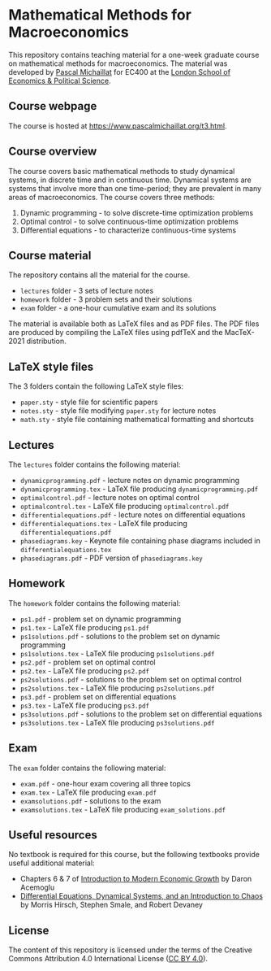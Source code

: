 # Mathematical Methods for Macroeconomics

This repository contains teaching material for a one-week graduate course on mathematical methods for macroeconomics. The material was developed by [Pascal Michaillat](https://www.pascalmichaillat.org/) for EC400 at the [London School of Economics & Political Science](https://www.lse.ac.uk).

## Course webpage

The course is hosted at https://www.pascalmichaillat.org/t3.html.

## Course overview

The course covers basic mathematical methods to study dynamical systems, in discrete time and in continuous time. Dynamical systems are systems that involve more than one time-period; they are prevalent in many areas of macroeconomics. The course covers three methods:

1. Dynamic programming - to solve discrete-time optimization problems
2. Optimal control - to solve continuous-time optimization problems
3. Differential equations - to characterize continuous-time systems

## Course material

The repository contains all the material for the course.

+ `lectures` folder - 3 sets of lecture notes
+ `homework` folder - 3 problem sets and their solutions
+ `exam` folder - a one-hour cumulative exam and its solutions

The material is available both as LaTeX files and as PDF files. The PDF files are produced by compiling the LaTeX files using pdfTeX and the MacTeX-2021 distribution.

## LaTeX style files

The 3 folders contain the following LaTeX style files:

+ `paper.sty` - style file for scientific papers
+ `notes.sty` - style file modifying `paper.sty` for lecture notes
+ `math.sty` - style file containing mathematical formatting and shortcuts

## Lectures

The `lectures` folder contains the following material:

+ `dynamicprogramming.pdf` - lecture notes on dynamic programming
+ `dynamicprogramming.tex` - LaTeX file producing  `dynamicprogramming.pdf`
+ `optimalcontrol.pdf` - lecture notes on optimal control
+ `optimalcontrol.tex` - LaTeX file producing  `optimalcontrol.pdf`
+ `differentialequations.pdf` - lecture notes on differential equations
+ `differentialequations.tex` - LaTeX file producing  `differentialequations.pdf`
+ `phasediagrams.key` - Keynote file containing phase diagrams included in `differentialequations.tex`
+ `phasediagrams.pdf` - PDF version of `phasediagrams.key`

## Homework

The `homework` folder contains the following material:

+ `ps1.pdf` - problem set on dynamic programming
+ `ps1.tex` - LaTeX file producing `ps1.pdf`
+ `ps1solutions.pdf` - solutions to the problem set on dynamic programming
+ `ps1solutions.tex` - LaTeX file producing `ps1solutions.pdf`
+ `ps2.pdf` - problem set on optimal control
+ `ps2.tex` - LaTeX file producing `ps2.pdf`
+ `ps2solutions.pdf` - solutions to the problem set on optimal control
+ `ps2solutions.tex` - LaTeX file producing `ps2solutions.pdf`
+ `ps3.pdf` - problem set on differential equations
+ `ps3.tex` - LaTeX file producing `ps3.pdf`
+ `ps3solutions.pdf` - solutions to the problem set on differential equations
+ `ps3solutions.tex` - LaTeX file producing `ps3solutions.pdf`

## Exam

The `exam` folder contains the following material:

+ `exam.pdf` - one-hour exam covering all three topics
+ `exam.tex` - LaTeX file producing  `exam.pdf`
+ `examsolutions.pdf` - solutions to the exam
+ `examsolutions.tex` - LaTeX file producing  `exam_solutions.pdf`

## Useful resources

No textbook is required for this course, but the following textbooks provide useful additional material:

+ Chapters 6 & 7 of [Introduction to Modern Economic Growth](https://press.princeton.edu/books/hardcover/9780691132921/introduction-to-modern-economic-growth) by Daron Acemoglu
+ [Differential Equations, Dynamical Systems, and an Introduction to Chaos](https://www.sciencedirect.com/book/9780123820105/differential-equations-dynamical-systems-and-an-introduction-to-chaos) by Morris Hirsch, Stephen Smale, and Robert Devaney

## License

The content of this repository is licensed under the terms of the Creative Commons Attribution 4.0 International License ([CC BY 4.0](http://creativecommons.org/licenses/by/4.0/)).
